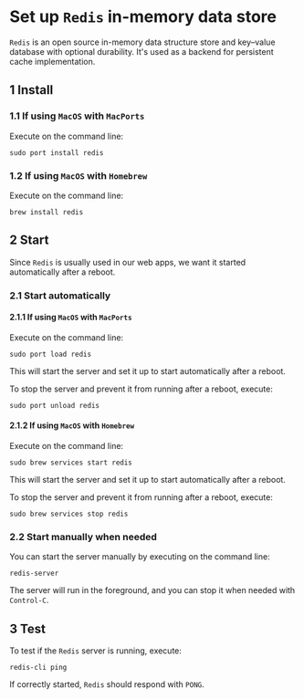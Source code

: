 # Set up `Redis` in-memory data store

`Redis` is an open source in-memory data structure store and key–value database
with optional durability. It's used as a backend for persistent cache
implementation.

## 1 Install

### 1.1 If using `MacOS` with `MacPorts`

Execute on the command line:

```console
sudo port install redis
```

### 1.2 If using `MacOS` with `Homebrew`

Execute on the command line:

```console
brew install redis
```

## 2 Start

Since `Redis` is usually used in our web apps, we want it started automatically
after a reboot.

### 2.1 Start automatically

#### 2.1.1 If using `MacOS` with `MacPorts`

Execute on the command line:

```console
sudo port load redis
```

This will start the server and set it up to start automatically after a reboot.

To stop the server and prevent it from running after a reboot, execute:

```console
sudo port unload redis
```

#### 2.1.2 If using `MacOS` with `Homebrew`

Execute on the command line:

```console
sudo brew services start redis
```

This will start the server and set it up to start automatically after a reboot.

To stop the server and prevent it from running after a reboot, execute:

```console
sudo brew services stop redis
```

### 2.2 Start manually when needed

You can start the server manually by executing on the command line:

```console
redis-server
```

The server will run in the foreground, and you can stop it when needed with
`Control-C`.

## 3 Test

To test if the `Redis` server is running, execute:

```console
redis-cli ping
```

If correctly started, `Redis` should respond with `PONG`.
